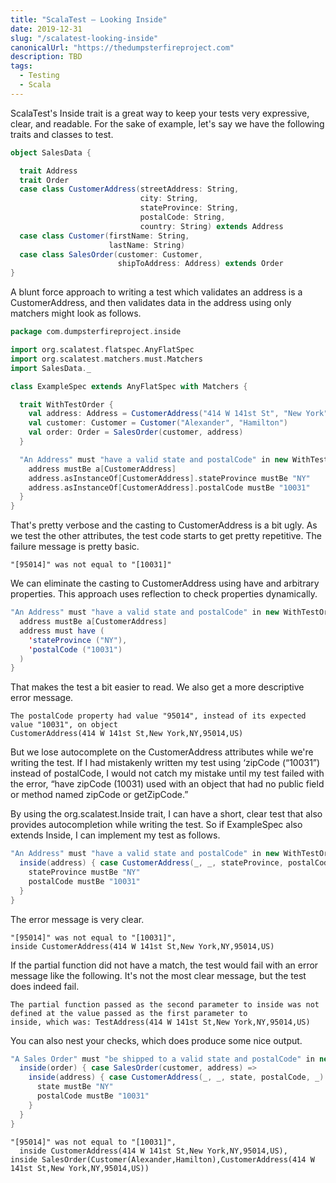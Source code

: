 ```yaml
---
title: "ScalaTest – Looking Inside"
date: 2019-12-31
slug: "/scalatest-looking-inside"
canonicalUrl: "https://thedumpsterfireproject.com"
description: TBD
tags:
  - Testing
  - Scala
---
```

ScalaTest's Inside trait is a great way to keep your tests very expressive, clear, and readable. For the sake of example, let's
say we have the following traits and classes to test.

```scala
object SalesData {

  trait Address
  trait Order
  case class CustomerAddress(streetAddress: String,
                             city: String,
                             stateProvince: String,
                             postalCode: String,
                             country: String) extends Address
  case class Customer(firstName: String,
                      lastName: String)
  case class SalesOrder(customer: Customer,
                        shipToAddress: Address) extends Order
}
```

A blunt force approach to writing a test which validates an address is a CustomerAddress, and then validates data in the
address using only matchers might look as follows.

```scala
package com.dumpsterfireproject.inside

import org.scalatest.flatspec.AnyFlatSpec
import org.scalatest.matchers.must.Matchers
import SalesData._

class ExampleSpec extends AnyFlatSpec with Matchers {

  trait WithTestOrder {
    val address: Address = CustomerAddress("414 W 141st St", "New York", "NY", "95014", "US")
    val customer: Customer = Customer("Alexander", "Hamilton")
    val order: Order = SalesOrder(customer, address)
  }

  "An Address" must "have a valid state and postalCode" in new WithTestOrder {
    address mustBe a[CustomerAddress]
    address.asInstanceOf[CustomerAddress].stateProvince mustBe "NY"
    address.asInstanceOf[CustomerAddress].postalCode mustBe "10031"
  }
}
```

That's pretty verbose and the casting to CustomerAddress is a bit ugly. As we test the other attributes, the test code starts
to get pretty repetitive. The failure message is pretty basic.

```
"[95014]" was not equal to "[10031]"
```

We can eliminate the casting to CustomerAddress using have and arbitrary properties. This approach uses reflection to check
properties dynamically.

```scala
"An Address" must "have a valid state and postalCode" in new WithTestOrder {
  address mustBe a[CustomerAddress]
  address must have (
    'stateProvince ("NY"),
    'postalCode ("10031")
  )
}
```

That makes the test a bit easier to read. We also get a more descriptive error message.

```
The postalCode property had value "95014", instead of its expected value "10031", on object
CustomerAddress(414 W 141st St,New York,NY,95014,US)
```

But we lose autocomplete on the CustomerAddress attributes while we're writing the test. If I had mistakenly written my test
using ‘zipCode (“10031”) instead of postalCode, I would not catch my mistake until my test failed with the error, “have zipCode
(10031) used with an object that had no public field or method named zipCode or getZipCode.”

By using the org.scalatest.Inside trait, I can have a short, clear test that also provides autocompletion while writing the
test. So if ExampleSpec also extends Inside, I can implement my test as follows.

```scala
"An Address" must "have a valid state and postalCode" in new WithTestOrder {
  inside(address) { case CustomerAddress(_, _, stateProvince, postalCode, _) =>
    stateProvince mustBe "NY"
    postalCode mustBe "10031"
  }
}
```

The error message is very clear.

```
"[95014]" was not equal to "[10031]",
inside CustomerAddress(414 W 141st St,New York,NY,95014,US)
```

If the partial function did not have a match, the test would fail with an error message like the following. It's not the most
clear message, but the test does indeed fail.

```
The partial function passed as the second parameter to inside was not defined at the value passed as the first parameter to
inside, which was: TestAddress(414 W 141st St,New York,NY,95014,US)
```

You can also nest your checks, which does produce some nice output.

```scala
"A Sales Order" must "be shipped to a valid state and postalCode" in new WithTestOrder {
  inside(order) { case SalesOrder(customer, address) =>
    inside(address) { case CustomerAddress(_, _, state, postalCode, _) =>
      state mustBe "NY"
      postalCode mustBe "10031"
    }
  }
}
```

```
"[95014]" was not equal to "[10031]",
  inside CustomerAddress(414 W 141st St,New York,NY,95014,US),
inside SalesOrder(Customer(Alexander,Hamilton),CustomerAddress(414 W 141st St,New York,NY,95014,US))
```